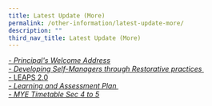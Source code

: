 ```yaml
---
title: Latest Update (More)
permalink: /other-information/latest-update-more/
description: ""
third_nav_title: Latest Update (More)
---
```

<p><u><em>-&nbsp;<a href="/files/Presentation%20to%20Sec%201%20Parents%202020.pdf" target="_blank" rel="noopener">Principal's Welcome Address<br />-&nbsp;</a><a href="/nurturing-our-champs/restorative-practices">Developing Self-Managers through Restorative practices</a>&nbsp;<br />-&nbsp;</em></u><a href="/files/Briefing_CCA%20Parents%202020v11.pdf" target="_blank" rel="noopener">LEAPS 2.0</a><br /><u><em>-&nbsp;<a href="/nurturing-our-champs/learning-and-assessment">Learning and Assessment Plan</a>&nbsp;<br /></em></u><em><u><a href="/files/MYE%20Timetable%202022%20Sec%204-5.pdf" target="_blank" rel="noopener">- MYE Timetable Sec 4 to 5</a></u></em></p>